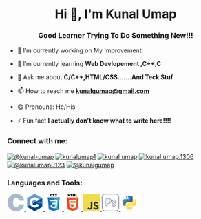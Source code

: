 <h1 align="center">Hi 👋, I'm Kunal Umap</h1>
<h3 align="center">Good Learner Trying To Do Something New!!! </h3>

- 🔭 I’m currently working on My Improvement

- 🌱 I’m currently learning **Web Devlopement ,C++,C**
<!-- 👯 I’m looking to collaborate on .../-->
<!-- 🤔 I’m looking for help with ...-->

- 💬 Ask me about **C/C++,HTML/CSS.......And Teck Stuf**

- 📫 How to reach me **kunalgumap@gmail.com**

- 😄 Pronouns: He/His

- ⚡ Fun fact **I actually don't know what to write here!!!!**

<h3 align="left">Connect with me:</h3>
<p align="left">
<a href="https://codepen.io/@kunal-umap" target="blank"><img align="center" src="https://cdn.jsdelivr.net/npm/simple-icons@3.0.1/icons/codepen.svg" alt="@kunal-umap" height="30" width="40" /></a>
<a href="https://twitter.com/kunalumap1" target="blank"><img align="center" src="https://cdn.jsdelivr.net/npm/simple-icons@3.0.1/icons/twitter.svg" alt="kunalumap1" height="30" width="40" /></a>
<a href="https://fb.com/kunal umap" target="blank"><img align="center" src="https://cdn.jsdelivr.net/npm/simple-icons@3.0.1/icons/facebook.svg" alt="kunal umap" height="30" width="40" /></a>
<a href="https://instagram.com/kunal.umap.1306" target="blank"><img align="center" src="https://cdn.jsdelivr.net/npm/simple-icons@3.0.1/icons/instagram.svg" alt="kunal.umap.1306" height="30" width="40" /></a>
<a href="https://www.hackerrank.com/@kunalumap0123" target="blank"><img align="center" src="https://cdn.jsdelivr.net/npm/simple-icons@3.0.1/icons/hackerrank.svg" alt="@kunalumap0123" height="30" width="40" /></a>
<a href="https://www.hackerearth.com/@kunalgumap" target="blank"><img align="center" src="https://cdn.jsdelivr.net/npm/simple-icons@3.0.1/icons/hackerearth.svg" alt="@kunalgumap" height="30" width="40" /></a>
</p>

<h3 align="left">Languages and Tools:</h3>
<p align="left"> <a href="https://www.cprogramming.com/" target="_blank"> <img src="https://raw.githubusercontent.com/devicons/devicon/master/icons/c/c-original.svg" alt="c" width="40" height="40"/> </a> <a href="https://www.w3schools.com/cpp/" target="_blank"> <img src="https://raw.githubusercontent.com/devicons/devicon/master/icons/cplusplus/cplusplus-original.svg" alt="cplusplus" width="40" height="40"/> </a> <a href="https://www.w3schools.com/css/" target="_blank"> <img src="https://raw.githubusercontent.com/devicons/devicon/master/icons/css3/css3-original-wordmark.svg" alt="css3" width="40" height="40"/> </a> <a href="https://www.w3.org/html/" target="_blank"> <img src="https://raw.githubusercontent.com/devicons/devicon/master/icons/html5/html5-original-wordmark.svg" alt="html5" width="40" height="40"/> </a> <a href="https://developer.mozilla.org/en-US/docs/Web/JavaScript" target="_blank"> <img src="https://raw.githubusercontent.com/devicons/devicon/master/icons/javascript/javascript-original.svg" alt="javascript" width="40" height="40"/> </a> <a href="https://www.photoshop.com/en" target="_blank"> <img src="https://raw.githubusercontent.com/devicons/devicon/master/icons/photoshop/photoshop-line.svg" alt="photoshop" width="40" height="40"/> </a> <a href="https://www.python.org" target="_blank"> <img src="https://raw.githubusercontent.com/devicons/devicon/master/icons/python/python-original.svg" alt="python" width="40" height="40"/> </a> </p>

